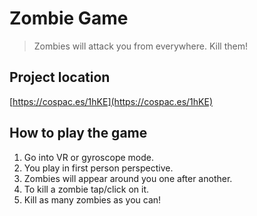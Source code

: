# Zombie Game

> Zombies will attack you from everywhere. Kill them!

## Project location
    
[https://cospac.es/1hKE](https://cospac.es/1hKE)

## How to play the game

1. Go into VR or gyroscope mode.
2. You play in first person perspective.
3. Zombies will appear around you one after another.
4. To kill a zombie tap/click on it.
5. Kill as many zombies as you can!
